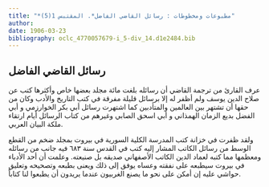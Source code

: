 ```yaml
---
title: "*مطبوعات ومخطوطات : رسائل القاضي الفاضل*. المقتبس 1(5)"
author: 
date: 1906-03-23
bibliography: oclc_4770057679-i_5-div_14.d1e2484.bib
---
```




##  رسائل القاضي الفاضل 


 عرف القارئ من ترجمة القاضي أن رسائله بلغت  مائة  مجلد بعضها خاص وأكثرها كتب عن  صلاح الدين يوسف  ولم أظفر له إلا برسائل قليلة مفرقة في كتب التاريخ والأدب وكان من حقها أن تشتهر بين العالمين والمتأدبين كما اشتهرت رسائل  أبي بكر الخوارزمي  و  أبي الفضل بديع الزمان الهمذاني  و  أبي اسحق الصابي  وغيرهم من كتاب الرسائل أيام ارتقاء ملكة البيان العربي. 

 ولقد ظفرت في  خزانة كتب  المدرسة الكلية السورية  في  بيروت   بمجلد ضخم من القطع الوسط من رسائل الكاتب المشار إليه كتب في  القدس  سنة  ٦٨٣  فيه جانب من رسائله ومعظمها مما كتبه لعماد الدين الكاتب الأصفهاني صديقه بل صنيعته. وعلمت أن  أحد  الأدباء في بيروت سيطبعه على نفقته وعساه يوفق إلى ذلك ويعنى بطبعه وتصحيحه وتعليق حواشي عليه إن أمكن على نحو ما يصنع الغربيون عندما يريدون أن يطبعوا لنا كتاباً. 
